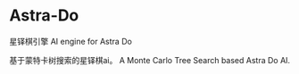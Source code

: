 # Astra-Do
星铎棋引擎 AI engine for Astra Do

基于蒙特卡树搜索的星铎棋ai。
A Monte Carlo Tree Search based Astra Do AI.
